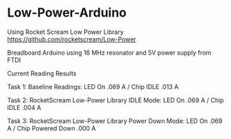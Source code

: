# Low-Power-Arduino

Using Rocket Scream Low Power Library <https://github.com/rocketscream/Low-Power>

Breadboard Arduino using 16 MHz resonator and 5V power supply from FTDI

Current Reading Results

Task 1:  Baseline Readings:  LED On .069 A / Chip IDLE .013 A 

Task 2:  RocketScream Low-Power Library IDLE Mode:  LED On .069 A / Chip IDLE .004 A 

Task 3:  RocketScream Low-Power Library Power Down Mode:  LED On .069 A / Chip Powered Down .000 A   

